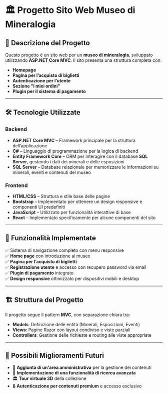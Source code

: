 # 🏛️ Progetto Sito Web Museo di Mineralogia

## 📌 Descrizione del Progetto
Questo progetto è un sito web per un **museo di mineralogia**, sviluppato utilizzando **ASP.NET Core MVC**. Il sito presenta una struttura completa con:
- **Homepage**
- **Pagina per l’acquisto di biglietti**
- **Autenticazione per l’utente**
- **Sezione "I miei ordini"**
- **Plugin per il sistema di pagamento**
---

## 🛠️ Tecnologie Utilizzate

### **Backend**
- **ASP.NET Core MVC** – Framework principale per la struttura dell’applicazione
- **C#** – Linguaggio di programmazione per la logica di backend
- **Entity Framework Core** – ORM per interagire con il database **SQL Server**, gestendo i dati dei minerali e delle esposizioni
- **SQL Server** – Database relazionale per memorizzare le informazioni su minerali, eventi e contenuti del museo

### **Frontend**
- **HTML/CSS** – Struttura e stile base delle pagine
- **Bootstrap** – Implementato per ottenere un design responsive e componenti UI predefiniti
- **JavaScript** – Utilizzato per funzionalità interattive di base
- **React** – Implementato specificamente per alcune componenti del sito

---

## 🚀 Funzionalità Implementate
✅ Sistema di navigazione completo con menu responsive  
✅ **Home page** con introduzione al museo  
✅ **Pagina per l’acquisto di biglietti**  
✅ **Registrazione utente** e accesso con recupero password via email  
✅ **Plugin di pagamento** integrato  
✅ **Design responsive** ottimizzato per dispositivi mobili e desktop  

---

## 🏗️ Struttura del Progetto
Il progetto segue il pattern **MVC**, con separazione chiara tra:
- **Models**: Definizione delle entità (Minerali, Esposizioni, Eventi)
- **Views**: Pagine Razor con layout condiviso e viste parziali
- **Controllers**: Gestione delle richieste e routing alle viste appropriate

---

## 🔮 Possibili Miglioramenti Futuri
- 📌 **Aggiunta di un'area amministrativa** per la gestione dei contenuti
- 🔎 **Implementazione di una funzionalità di ricerca avanzata**
- 🏛️ **Tour virtuale 3D** della collezione
- 🔒 **Autenticazione per contenuti premium** e accesso esclusivo
